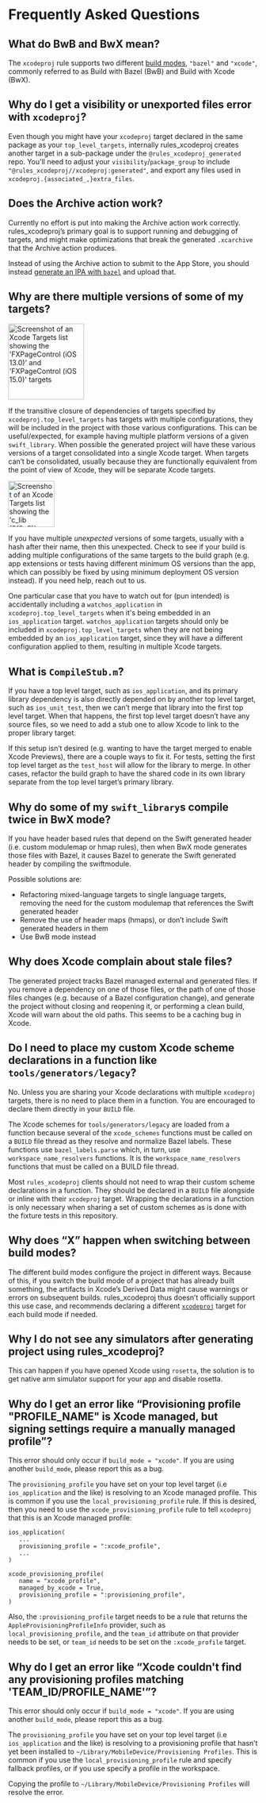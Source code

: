 # Frequently Asked Questions

## What do BwB and BwX mean?

The `xcodeproj` rule supports two different
[build modes](bazel.md#xcodeproj-build_mode), `"bazel"` and `"xcode"`, commonly
referred to as Build with Bazel (BwB) and Build with Xcode (BwX).

## Why do I get a visibility or unexported files error with `xcodeproj`?

Even though you might have your `xcodeproj` target declared in the same package
as your `top_level_targets`, internally rules_xcodeproj creates another target
in a sub-package under the `@rules_xcodeproj_generated` repo. You'll need
to adjust your `visibility`/`package_group` to include
`"@rules_xcodeproj//xcodeproj:generated"`, and export any files used in
`xcodeproj.{associated_,}extra_files`.

## Does the Archive action work?

Currently no effort is put into making the Archive action work correctly.
rules_xcodeproj’s primary goal is to support running and debugging of
targets, and might make optimizations that break the generated `.xcarchive` that
the Archive action produces.

Instead of using the Archive action to submit to the App Store, you should
instead [generate an IPA with
`bazel`](https://github.com/bazelbuild/rules_apple/blob/master/doc/tutorials/ios-app.md#find-the-build-outputs)
and upload that.

## Why are there multiple versions of some of my targets?

<img alt="Screenshot of an Xcode Targets list showing the 'FXPageControl (iOS 13.0)' and 'FXPageControl (iOS 15.0)' targets" src="https://user-images.githubusercontent.com/158658/225914670-4f9ebe5e-be18-4462-a551-b5886096c434.png" width="153" >

If the transitive closure of dependencies of targets specified by
`xcodeproj.top_level_targets` has targets with multiple configurations, they
will be included in the project with those various configurations. This can be
useful/expected, for example having multiple platform versions of a given
`swift_library`. When possible the generated project will have these various
versions of a target consolidated into a single Xcode target. When targets can’t
be consolidated, usually because they are functionally equivalent from the point
of view of Xcode, they will be separate Xcode targets.

<img alt="Screenshot of an Xcode Targets list showing the 'c_lib (8f0e2)', 'c_lib (56c24)', and 'с_lib (×86_64)' targets" src="https://user-images.githubusercontent.com/158658/225914621-8d8fd0b6-8268-4db5-9475-1d490a73998b.png" width="93">

If you have multiple _unexpected_ versions of some targets, usually with a
hash after their name, then this unexpected. Check to see if your build is
adding multiple configurations of the same targets to the build graph (e.g. app
extensions or tests having different minimum OS versions than the app, which can
possibly be fixed by using minimum deployment OS version instead). If you
need help, reach out to us.

One particular case that you have to watch out for (pun intended) is
accidentally including a `watchos_application` in `xcodeproj.top_level_targets`
when it's being embedded in an `ios_application` target. `watchos_application`
targets should only be included in `xcodeproj.top_level_targets` when they are
not being embedded by an `ios_application` target, since they will have a
different configuration applied to them, resulting in multiple Xcode targets.

## What is `CompileStub.m`?

If you have a top level target, such as `ios_application`, and its primary
library dependency is also directly depended on by another top level target,
such as `ios_unit_test`, then we can’t merge that library into the first top
level target. When that happens, the first top level target doesn’t have any
source files, so we need to add a stub one to allow Xcode to link to the proper
library target.

If this setup isn’t desired (e.g. wanting to have the target merged to enable
Xcode Previews), there are a couple ways to fix it. For tests, setting the
first top level target as the `test_host` will allow for the library to merge.
In other cases, refactor the build graph to have the shared code in its own
library separate from the top level target’s primary library.

## Why do some of my `swift_library`s compile twice in BwX mode?

If you have header based rules that depend on the Swift generated header (i.e.
custom modulemap or hmap rules), then when BwX mode generates those files with
Bazel, it causes Bazel to generate the Swift generated header by compiling the
swiftmodule.

Possible solutions are:

- Refactoring mixed-language targets to single language targets, removing the
  need for the custom modulemap that references the Swift generated header
- Remove the use of header maps (hmaps), or don’t include Swift generated
  headers in them
- Use BwB mode instead

## Why does Xcode complain about stale files?

The generated project tracks Bazel managed external and generated files. If you
remove a dependency on one of those files, or the path of one of those files
changes (e.g. because of a Bazel configuration change), and generate the project
without closing and reopening it, or performing a clean build, Xcode will warn
about the old paths. This seems to be a caching bug in Xcode.

## Do I need to place my custom Xcode scheme declarations in a function like `tools/generators/legacy`?

No. Unless you are sharing your Xcode declarations with multiple `xcodeproj`
targets, there is no need to place them in a function. You are encouraged to
declare them directly in your `BUILD` file.

The Xcode schemes for `tools/generators/legacy` are loaded from a function
because several of the `xcode_schemes` functions must be called on a `BUILD`
file thread as they resolve and normalize Bazel labels. These functions use
`bazel_labels.parse` which, in turn, use `workspace_name_resolvers`
functions. It is the `workspace_name_resolvers` functions that must be called
on a BUILD file thread.

Most `rules_xcodeproj` clients should not need to wrap their custom scheme
declarations in a function. They should be declared in a `BUILD` file alongside
or inline with their `xcodeproj` target. Wrapping the declarations in a function
is only necessary when sharing a set of custom schemes as is done with the
fixture tests in this repository.

## Why does “X” happen when switching between build modes?

The different build modes configure the project in different ways. Because of
this, if you switch the build mode of a project that has already built
something, the artifacts in Xcode’s Derived Data might cause warnings or errors
on subsequent builds. rules_xcodeproj thus doesn’t officially support this use
case, and recommends declaring a different [`xcodeproj`](bazel.md#xcodeproj)
target for each build mode if needed.

## Why I do not see any simulators after generating project using rules_xcodeproj?

This can happen if you have opened Xcode using `rosetta`, the solution is to get native arm simulator support for your app and disable rosetta.

## Why do I get an error like “Provisioning profile "PROFILE_NAME" is Xcode managed, but signing settings require a manually managed profile”?

This error should only occur if `build_mode = "xcode"`. If you are using another
`build_mode`, please report this as a bug.

The `provisioning_profile` you have set on your top level target (i.e
`ios_application` and the like) is resolving to an Xcode managed profile. This
is common if you use the `local_provisioning_profile` rule. If this is desired,
then you need to use the `xcode_provisioning_profile` rule to tell `xcodeproj`
that this is an Xcode managed profile:

```starlark
ios_application(
   ...
   provisioning_profile = ":xcode_profile",
   ...
)

xcode_provisioning_profile(
   name = "xcode_profile",
   managed_by_xcode = True,
   provisioning_profile = ":provisioning_profile",
)
```

Also, the `:provisioning_profile` target needs to be a rule that returns the
`AppleProvisioningProfileInfo` provider, such as `local_provisioning_profile`,
and the `team_id` attribute on that provider needs to be set, or `team_id` needs
to be set on the `:xcode_profile` target.

## Why do I get an error like “Xcode couldn't find any provisioning profiles matching 'TEAM_ID/PROFILE_NAME'”?

This error should only occur if `build_mode = "xcode"`. If you are using another
`build_mode`, please report this as a bug.

The `provisioning_profile` you have set on your top level target (i.e
`ios_application` and the like) is resolving to a provisioning profile that
hasn’t yet been installed to `~/Library/MobileDevice/Provisioning Profiles`.
This is common if you use the `local_provisioning_profile` rule and specify
fallback profiles, or if you use specify a profile in the workspace.

Copying the profile to `~/Library/MobileDevice/Provisioning Profiles` will
resolve the error.
